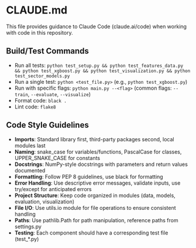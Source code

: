 # CLAUDE.md

This file provides guidance to Claude Code (claude.ai/code) when working with code in this repository.

## Build/Test Commands
- Run all tests: `python test_setup.py && python test_features_data.py && python test_xgboost.py && python test_visualization.py && python test_sector_models.py`
- Run a single test: `python <test_file.py>` (e.g., `python test_xgboost.py`)
- Run with specific flags: `python main.py --<flag>` (common flags: `--train`, `--evaluate`, `--visualize`)
- Format code: `black .`
- Lint code: `flake8`

## Code Style Guidelines
- **Imports**: Standard library first, third-party packages second, local modules last
- **Naming**: snake_case for variables/functions, PascalCase for classes, UPPER_SNAKE_CASE for constants
- **Docstrings**: NumPy-style docstrings with parameters and return values documented
- **Formatting**: Follow PEP 8 guidelines, use black for formatting
- **Error Handling**: Use descriptive error messages, validate inputs, use try/except for anticipated errors
- **Project Structure**: Keep code organized in modules (data, models, evaluation, visualization)
- **File I/O**: Use utils.io module for file operations to ensure consistent handling
- **Paths**: Use pathlib.Path for path manipulation, reference paths from settings.py
- **Testing**: Each component should have a corresponding test file (test_*.py)